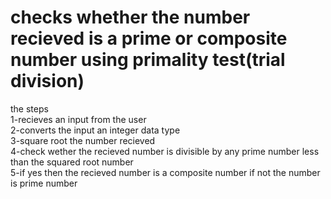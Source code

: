 # checks whether the number recieved is a prime or composite number using primality test(trial division)

the steps  <br>
1-recieves an input from the user <br>
2-converts the input an integer data type  <br>
3-square root the number recieved  <br>
4-check wether the recieved number is divisible by any prime number less than the squared root number  <br>
5-if yes then the recieved number is a composite number if not the number is prime number
